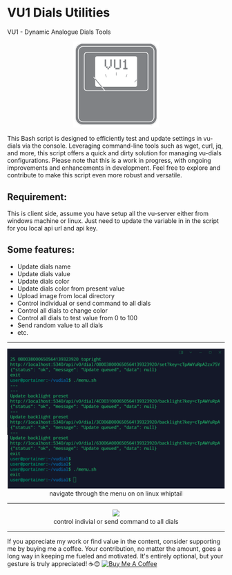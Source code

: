 # VU1 Dials Utilities
VU1 - Dynamic Analogue Dials Tools
<p align="center">
<img src="https://github.com/thamarnan/vu-dials-util/blob/main/image.png?raw=true" width="200">
</p>
This Bash script is designed to efficiently test and update settings in vu-dials via the console. Leveraging command-line tools such as wget, curl, jq, and more, this script offers a quick and dirty solution for managing vu-dials configurations. Please note that this is a work in progress, with ongoing improvements and enhancements in development. Feel free to explore and contribute to make this script even more robust and versatile.

## Requirement:
This is client side, assume you have setup all the vu-server either from windows machine or linux. Just need to update the variable in in the script for you local api url and api key.


## Some features: 
- Update dials name
- Update dials value
- Update dials color
- Update dials color from present value
- Upload image from local directory
- Control individual or send command to all dials
- Control all dials to change color
- Control all dials to test value from 0 to 100
- Send random value to all dials
- etc.

---

<p align="center">
  <img src="https://github.com/thamarnan/vu-dials-util/blob/6a86c36b408c6cbc8115b10b089cb7abdc5e7d4c/console_demo.gif" width="600">
  <br>
  navigate through the menu on on linux whiptail
</p>

---

<p align="center">
  <img src="https://github.com/thamarnan/vu-dials-util/blob/main/dials_demo-vdo.gif?raw=true)https://github.com/thamarnan/vu-dials-util/blob/main/dials_demo-vdo.gif?raw=true" width="600">
  <br>
  control indivial or send command to all dials
</p>


---

If you appreciate my work or find value in the content, consider supporting me by buying me a coffee. Your contribution, no matter the amount, goes a long way in keeping me fueled and motivated. It's entirely optional, but your gesture is truly appreciated! ☕😊
<a href="https://www.buymeacoffee.com/thamarnana" target="_blank"><img src="https://cdn.buymeacoffee.com/buttons/default-orange.png" alt="Buy Me A Coffee" height="41" width="174"></a>



